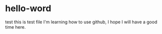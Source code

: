 # hello-word
test
this is test file
I'm learning how to use github, I hope I will have a good time here.
